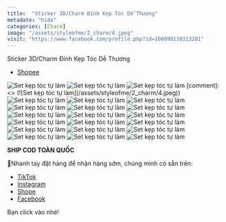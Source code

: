 ```yaml
---
title:  "Sticker 3D/Charm Đính Kẹp Tóc Dễ Thương"
metadate: "hide"
categories: [Charm]
image: "/assets/styleofme/2_charm/4.jpeg"
visit: "https://www.facebook.com/profile.php?id=100090130313201"
---
```


Sticker 3D/Charm Đính Kẹp Tóc Dễ Thương
- [Shopee](https://shopee.vn/Sticker-3D-Charm-%C4%90%C3%ADnh-K%E1%BA%B9p-T%C3%B3c-D%E1%BB%85-Th%C6%B0%C6%A1ng-Styleofme-i.956882496.20274458165?xptdk=1ca8e13d-2b1b-4909-8ad4-2acb2d2a6119)



![Set kẹp tóc tự làm](/assets/styleofme/2_charm/1.jpeg)
![Set kẹp tóc tự làm](/assets/styleofme/2_charm/2.jpeg)
![Set kẹp tóc tự làm](/assets/styleofme/2_charm/3.jpeg)
[comment]: <> (![Set kẹp tóc tự làm]&#40;/assets/styleofme/2_charm/4.jpeg&#41;)
![Set kẹp tóc tự làm](/assets/styleofme/2_charm/5.jpeg)
![Set kẹp tóc tự làm](/assets/styleofme/2_charm/6.jpeg)
![Set kẹp tóc tự làm](/assets/styleofme/2_charm/7.jpeg)
![Set kẹp tóc tự làm](/assets/styleofme/2_charm/8.jpeg)
![Set kẹp tóc tự làm](/assets/styleofme/2_charm/9.jpeg)
![Set kẹp tóc tự làm](/assets/styleofme/2_charm/10.jpeg)
![Set kẹp tóc tự làm](/assets/styleofme/2_charm/11.jpeg)
![Set kẹp tóc tự làm](/assets/styleofme/2_charm/12.jpeg)
![Set kẹp tóc tự làm](/assets/styleofme/2_charm/13.jpeg)
![Set kẹp tóc tự làm](/assets/styleofme/2_charm/14.jpeg)
![Set kẹp tóc tự làm](/assets/styleofme/2_charm/15.jpeg)
![Set kẹp tóc tự làm](/assets/styleofme/2_charm/16.jpeg)
![Set kẹp tóc tự làm](/assets/styleofme/2_charm/17.jpeg)
![Set kẹp tóc tự làm](/assets/styleofme/2_charm/18.jpeg)
![Set kẹp tóc tự làm](/assets/styleofme/2_charm/19.jpeg)
![Set kẹp tóc tự làm](/assets/styleofme/2_charm/20.jpeg)
![Set kẹp tóc tự làm](/assets/styleofme/2_charm/21.jpeg)
![Set kẹp tóc tự làm](/assets/styleofme/2_charm/22.jpeg)




**SHIP COD TOÀN QUỐC**

📌Nhanh tay đặt hàng để nhận hàng sớm, chúng mình có sẵn trên:

- [TikTok](https://www.tiktok.com/@styleofme1902)
- [Instagram ](https://www.instagram.com/styleofme.hcm)
- [Shope ](https://shopee.vn/styleofme1902#product_list)
- [Facebook ](https://www.facebook.com/styleofmehcm)

Bạn click vào nhé!